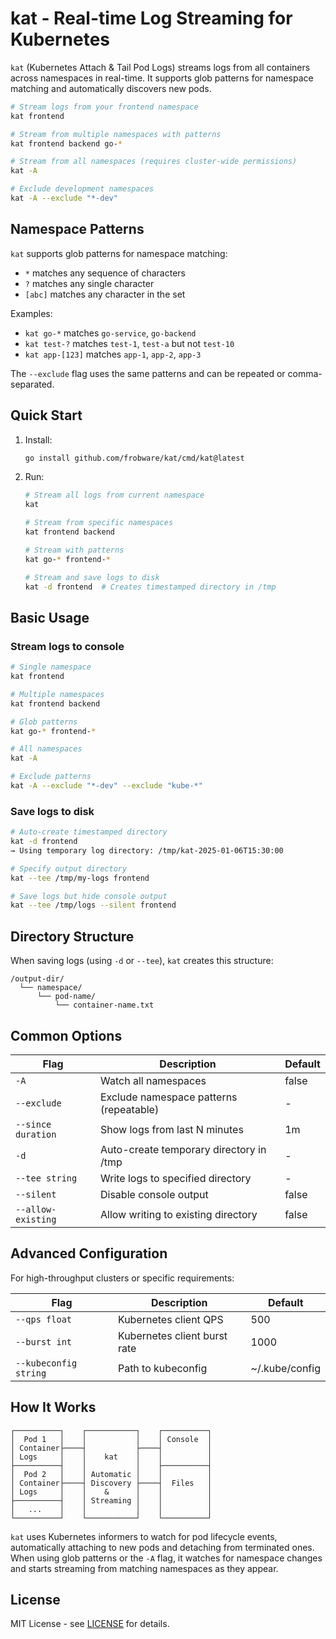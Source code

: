 # kat - Real-time Log Streaming for Kubernetes

`kat` (Kubernetes Attach & Tail Pod Logs) streams logs from all containers across namespaces in real-time. It supports glob patterns for namespace matching and automatically discovers new pods.

```sh
# Stream logs from your frontend namespace
kat frontend

# Stream from multiple namespaces with patterns
kat frontend backend go-*

# Stream from all namespaces (requires cluster-wide permissions)
kat -A

# Exclude development namespaces
kat -A --exclude "*-dev"
```

## Namespace Patterns

`kat` supports glob patterns for namespace matching:

- `*` matches any sequence of characters
- `?` matches any single character
- `[abc]` matches any character in the set

Examples:
- `kat go-*` matches `go-service`, `go-backend`
- `kat test-?` matches `test-1`, `test-a` but not `test-10`
- `kat app-[123]` matches `app-1`, `app-2`, `app-3`

The `--exclude` flag uses the same patterns and can be repeated or comma-separated.

## Quick Start

1. Install:
   ```sh
   go install github.com/frobware/kat/cmd/kat@latest
   ```

2. Run:
   ```sh
   # Stream all logs from current namespace
   kat

   # Stream from specific namespaces
   kat frontend backend

   # Stream with patterns
   kat go-* frontend-*

   # Stream and save logs to disk
   kat -d frontend  # Creates timestamped directory in /tmp
   ```

## Basic Usage

### Stream logs to console
```sh
# Single namespace
kat frontend

# Multiple namespaces
kat frontend backend

# Glob patterns
kat go-* frontend-*

# All namespaces
kat -A

# Exclude patterns
kat -A --exclude "*-dev" --exclude "kube-*"
```

### Save logs to disk
```sh
# Auto-create timestamped directory
kat -d frontend
→ Using temporary log directory: /tmp/kat-2025-01-06T15:30:00

# Specify output directory
kat --tee /tmp/my-logs frontend

# Save logs but hide console output
kat --tee /tmp/logs --silent frontend
```

## Directory Structure

When saving logs (using `-d` or `--tee`), `kat` creates this structure:
```
/output-dir/
  └── namespace/
      └── pod-name/
          └── container-name.txt
```

## Common Options

Flag | Description | Default
---|---|---
`-A` | Watch all namespaces | false
`--exclude` | Exclude namespace patterns (repeatable) | -
`--since duration` | Show logs from last N minutes | 1m
`-d` | Auto-create temporary directory in /tmp | -
`--tee string` | Write logs to specified directory | -
`--silent` | Disable console output | false
`--allow-existing` | Allow writing to existing directory | false

## Advanced Configuration

For high-throughput clusters or specific requirements:

Flag | Description | Default
---|---|---
`--qps float` | Kubernetes client QPS | 500
`--burst int` | Kubernetes client burst rate | 1000
`--kubeconfig string` | Path to kubeconfig | ~/.kube/config

## How It Works

```
┌──────────┐    ┌───────────┐    ┌──────────┐
│  Pod 1   │    │           │    │ Console  │
│ Container├────┤           ├────┤          │
│ Logs     │    │    kat    │    │          │
├──────────┤    │           │    ├──────────┤
│  Pod 2   │    │ Automatic │    │          │
│ Container├────┤ Discovery ├────┤  Files   │
│ Logs     │    │    &      │    │          │
├──────────┤    │ Streaming │    │          │
│   ...    │    │           │    │          │
└──────────┘    └───────────┘    └──────────┘
```

`kat` uses Kubernetes informers to watch for pod lifecycle events, automatically attaching to new pods and detaching from terminated ones. When using glob patterns or the `-A` flag, it watches for namespace changes and starts streaming from matching namespaces as they appear.

## License

MIT License - see [LICENSE](LICENSE) for details.
